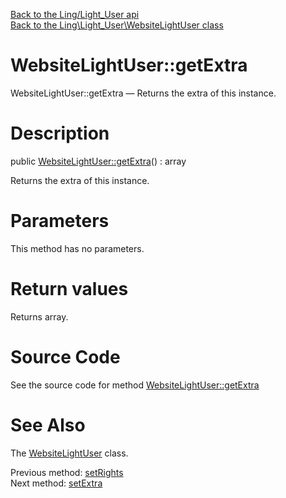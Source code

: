 [Back to the Ling/Light_User api](https://github.com/lingtalfi/Light_User/blob/master/doc/api/Ling/Light_User.md)<br>
[Back to the Ling\Light_User\WebsiteLightUser class](https://github.com/lingtalfi/Light_User/blob/master/doc/api/Ling/Light_User/WebsiteLightUser.md)


WebsiteLightUser::getExtra
================



WebsiteLightUser::getExtra — Returns the extra of this instance.




Description
================


public [WebsiteLightUser::getExtra](https://github.com/lingtalfi/Light_User/blob/master/doc/api/Ling/Light_User/WebsiteLightUser/getExtra.md)() : array




Returns the extra of this instance.




Parameters
================

This method has no parameters.


Return values
================

Returns array.








Source Code
===========
See the source code for method [WebsiteLightUser::getExtra](https://github.com/lingtalfi/Light_User/blob/master/WebsiteLightUser.php#L370-L373)


See Also
================

The [WebsiteLightUser](https://github.com/lingtalfi/Light_User/blob/master/doc/api/Ling/Light_User/WebsiteLightUser.md) class.

Previous method: [setRights](https://github.com/lingtalfi/Light_User/blob/master/doc/api/Ling/Light_User/WebsiteLightUser/setRights.md)<br>Next method: [setExtra](https://github.com/lingtalfi/Light_User/blob/master/doc/api/Ling/Light_User/WebsiteLightUser/setExtra.md)<br>

